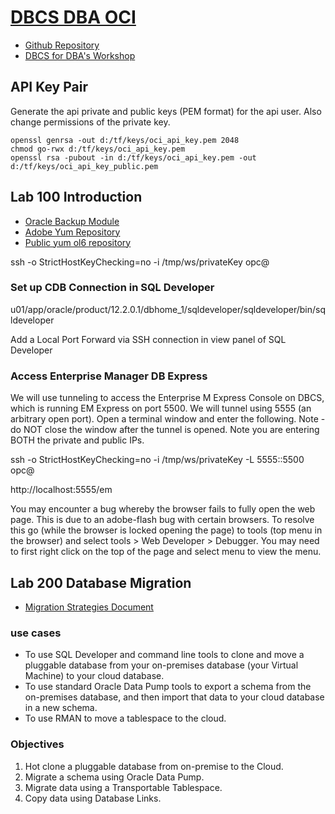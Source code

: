 # [DBCS DBA OCI](https://oracle.github.io/learning-library/workshops/dbcs-dba-oci/)

- [Github Repository](https://github.com/oracle/learning-library/tree/master/workshops/dbcs-dba-oci)
- [DBCS for DBA's Workshop](https://launch.oracle.com/?dbcs_dba)

## API Key Pair

Generate the api private and public keys (PEM format) for the api user. Also change permissions of the private key.

```shellscript
openssl genrsa -out d:/tf/keys/oci_api_key.pem 2048
chmod go-rwx d:/tf/keys/oci_api_key.pem
openssl rsa -pubout -in d:/tf/keys/oci_api_key.pem -out d:/tf/keys/oci_api_key_public.pem
```

## Lab 100 Introduction

- [Oracle Backup Module](http://www.oracle.com/technetwork/database/availability/oracle-cloud-backup-2162729.html)
- [Adobe Yum Repository](https://get.adobe.com/flashplayer/)
- [Public yum ol6 repository](https://public-yum.oracle.com/public-yum-ol6.repo)

ssh -o StrictHostKeyChecking=no -i /tmp/ws/privateKey opc@<Alpha01A-DBCS IP>

### Set up CDB Connection in SQL Developer

u01/app/oracle/product/12.2.0.1/dbhome_1/sqldeveloper/sqldeveloper/bin/sqldeveloper

Add a Local Port Forward via SSH connection in view panel of SQL Developer

### Access Enterprise Manager DB Express

We will use tunneling to access the Enterprise M Express Console on DBCS, which is running EM Express on port 5500. We will tunnel using 5555 (an arbitrary open port). Open a terminal window and enter the following. Note - do NOT close the window after the tunnel is opened. Note you are entering BOTH the private and public IPs.

ssh -o StrictHostKeyChecking=no -i /tmp/ws/privateKey -L 5555:<Private IP of Alpha01A-DBCS>:5500 opc@<Alpha01A-DBCS IP>

http://localhost:5555/em

You may encounter a bug whereby the browser fails to fully open the web page. This is due to an adobe-flash bug with certain browsers. To resolve this go (while the browser is locked opening the page) to tools (top menu in the browser) and select tools > Web Developer > Debugger. You may need to first right click on the top of the page and select menu to view the menu.

## Lab 200 Database Migration

- [Migration Strategies Document](http://www.oracle.com/technetwork/database/database-appliance/documentation/oda-migration-strategies-1676870.pdf)

### use cases

- To use SQL Developer and command line tools to clone and move a pluggable database from your on-premises database (your Virtual Machine) to your cloud database.
- To use standard Oracle Data Pump tools to export a schema from the on-premises database, and then import that data to your cloud database in a new schema.
- To use RMAN to move a tablespace to the cloud.

### Objectives

1. Hot clone a pluggable database from on-premise to the Cloud.
2. Migrate a schema using Oracle Data Pump.
3. Migrate data using a Transportable Tablespace.
4. Copy data using Database Links.

